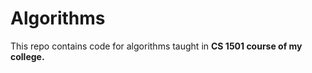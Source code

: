 # Algorithms
<p>This repo contains code for algorithms taught in <strong>CS 1501<strong>
course of my college.
